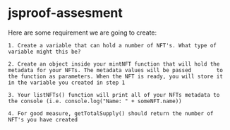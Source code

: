 # jsproof-assesment

Here are some requirement we are going to create:

    1. Create a variable that can hold a number of NFT's. What type of variable might this be?

    2. Create an object inside your mintNFT function that will hold the metadata for your NFTs. The metadata values will be passed        to the function as parameters. When the NFT is ready, you will store it in the variable you created in step 1

    3. Your listNFTs() function will print all of your NFTs metadata to the console (i.e. console.log("Name: " + someNFT.name))

    4. For good measure, getTotalSupply() should return the number of NFT's you have created
